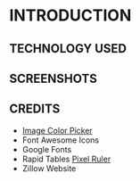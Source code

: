 # INTRODUCTION

## TECHNOLOGY USED 

## SCREENSHOTS 

## CREDITS
- [Image Color Picker](https://imagecolorpicker.com/)  
- Font Awesome Icons   
- Google Fonts    
- Rapid Tables [Pixel Ruler](https://www.rapidtables.com/web/tools/pixel-ruler.html)  
- Zillow Website   